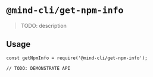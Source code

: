 # `@mind-cli/get-npm-info`

> TODO: description

## Usage

```
const getNpmInfo = require('@mind-cli/get-npm-info');

// TODO: DEMONSTRATE API
```
